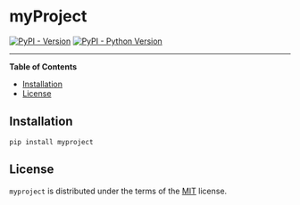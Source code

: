 # myProject

[![PyPI - Version](https://img.shields.io/pypi/v/myproject.svg)](https://pypi.org/project/myproject)
[![PyPI - Python Version](https://img.shields.io/pypi/pyversions/myproject.svg)](https://pypi.org/project/myproject)

-----

**Table of Contents**

- [Installation](#installation)
- [License](#license)

## Installation

```console
pip install myproject
```

## License

`myproject` is distributed under the terms of the [MIT](https://spdx.org/licenses/MIT.html) license.
